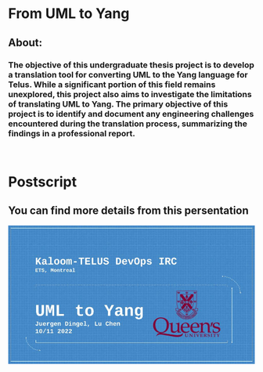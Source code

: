 # From UML to Yang

## About:

### The objective of this undergraduate thesis project is to develop a translation tool for converting UML to the Yang language for Telus. While a significant portion of this field remains unexplored, this project also aims to investigate the limitations of translating UML to Yang. The primary objective of this project is to identify and document any engineering challenges encountered during the translation process, summarizing the findings in a professional report.

<br />

# Postscript

## You can find more details from this persentation

[![Alt](./UML_to_Yang.jpg)](https://docs.google.com/presentation/d/1sjiGaoSkVphMf29UvkHBeEkOpHwL8D74oU4_fSQuTyc/edit?usp=sharing)
